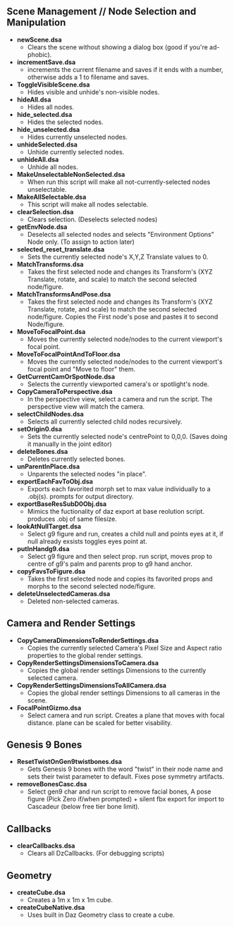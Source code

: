 ## Scene Management // Node Selection and Manipulation
* **newScene.dsa**
  - Clears the scene without showing a dialog box (good if you're ad-phobic).
* **incrementSave.dsa**
  - increments the current filename and saves if it ends with a number, otherwise adds a 1 to filename and saves.
* **ToggleVisibleScene.dsa**
  - Hides visible and unhide's non-visible nodes.
* **hideAll.dsa**
  - Hides all nodes.
* **hide_selected.dsa**
  - Hides the selected nodes.
* **hide_unselected.dsa**
  - Hides currently unselected nodes.
* **unhideSelected.dsa**
  - Unhide currently selected nodes.
* **unhideAll.dsa**
  - Unhide all nodes.
* **MakeUnselectableNonSelected.dsa**
  - When run this script will make all not-currently-selected nodes unselectable.
* **MakeAllSelectable.dsa** 
  - This script will make all nodes selectable.
* **clearSelection.dsa**
  - Clears selection. (Deselects selected nodes)
* **getEnvNode.dsa**
  - Deselects all selected nodes and selects "Environment Options" Node only. (To assign to action later)
* **selected_reset_translate.dsa**
  - Sets the currently selected node's X,Y,Z Translate values to 0.
* **MatchTransforms.dsa**
  - Takes the first selected node and changes its Transform's (XYZ Translate, rotate, and scale) to match the second selected node/figure.
* **MatchTransformsAndPose.dsa**
  - Takes the first selected node and changes its Transform's (XYZ Translate, rotate, and scale) to match the second selected node/figure. Copies the First node's pose and pastes it to second Node/figure.
* **MoveToFocalPoint.dsa**
  - Moves the currently selected node/nodes to the current viewport's focal point.
* **MoveToFocalPointAndToFloor.dsa**
  - Moves the currently selected node/nodes to the current viewport's focal point and "Move to floor" them.
* **GetCurrentCamOrSpotNode.dsa**
  - Selects the currently viewported camera's or spotlight's node.
* **CopyCameraToPerspective.dsa**
  - In the perspective view, select a camera and run the script. The perspective view will match the camera.
* **selectChildNodes.dsa**
  - Selects all currently selected child nodes recursively.
* **setOrigin0.dsa**
  - Sets the currently selected node's centrePoint to 0,0,0. (Saves doing it manually in the joint editor)
* **deleteBones.dsa**
  - Deletes currently selected bones.
* **unParentInPlace.dsa**
  - Unparents the selected nodes "in place".
* **exportEachFavToObj.dsa**
  - Exports each favorited morph set to max value individually to a .obj(s). prompts for output directory.
* **exportBaseResSubD0Obj.dsa**
  - Mimics the fuctionality of daz export at base reolution script. produces .obj of same filesize.
* **lookAtNullTarget.dsa**
  - Select g9 figure and run, creates a child null and points eyes at it, if null already exsists toggles eyes point at.
* **putInHandg9.dsa**
  - Select g9 figure and then select prop. run script, moves prop to centre of g9's palm and parents prop to g9 hand anchor.
* **copyFavsToFigure.dsa**
  - Takes the first selected node and copies its favorited props and morphs to the second selected node/figure.
* **deleteUnselectedCameras.dsa**
  - Deleted non-selected cameras.

## Camera and Render Settings
* **CopyCameraDimensionsToRenderSettings.dsa**
  - Copies the currently selected Camera's Pixel Size and Aspect ratio properties to the global render settings.
* **CopyRenderSettingsDimensionsToCamera.dsa**
  - Copies the global render settings Dimensions to the currently selected camera.
* **CopyRenderSettingsDimensionsToAllCamera.dsa**
  - Copies the global render settings Dimensions to all cameras in the scene.
* **FocalPointGizmo.dsa**
  - Select camera and run script. Creates a plane that moves with focal distance. plane can be scaled for better visability.

## Genesis 9 Bones
* **ResetTwistOnGen9twistbones.dsa**
  - Gets Genesis 9 bones with the word "twist" in their node name and sets their twist parameter to default. Fixes pose symmetry artifacts.
* **removeBonesCasc.dsa**
  - Select gen9 char and run script to remove facial bones, A pose figure (Pick Zero if/when prompted) + silent fbx export for import to Cascadeur (below free tier bone limit).

## Callbacks
* **clearCallbacks.dsa**
  - Clears all DzCallbacks. (For debugging scripts)

## Geometry
* **createCube.dsa**  
  - Creates a 1m x 1m x 1m cube.
* **createCubeNative.dsa**
  - Uses built in Daz Geometry class to create a cube.
